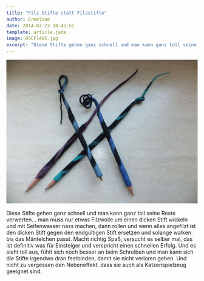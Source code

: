 ```yaml
---
title: "Filz-Stifte statt Filzstifte"
author: Ermeline
date: 2014-07-23 18:45:51
template: article.jade
image: DSCF1405.jpg
excerpt: "Diese Stifte gehen ganz schnell und man kann ganz toll seine Reste verwerten..."
---
```


![DSCF1405](DSCF1405.jpg)

Diese Stifte gehen ganz schnell und man kann ganz toll seine Reste
verwerten... man muss nur etwas Filzwolle um einen dicken Stift wickeln
und mit Seifenwasser nass machen, dann rollen und wenn alles angefilzt
ist den dicken Stift gegen den endgültigen Stift ersetzen und solange
walken bis das Mäntelchen passt. Macht richtig Spaß, versucht es selber
mal, das ist definitiv was für Einsteiger und verspricht einen schnellen
Erfolg. Und es sieht toll aus, fühlt sich noch besser an beim Schreiben
und man kann sich die Stifte irgendwo dran festbinden, damit sie nicht
verloren gehen. Und nicht zu vergessen den Nebeneffekt, dass sie auch
als Katzenspielzeug geeignet sind.
